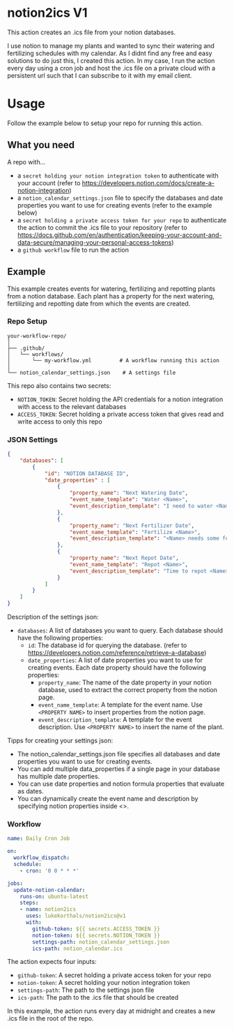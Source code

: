 # notion2ics V1
This action creates an .ics file from your notion databases.

I use notion to manage my plants and wanted to sync their watering and fertilizing schedules with my calendar. 
As I didnt find any free and easy solutions to do just this, I created this action. 
In my case, I run the action every day using a cron job and host the .ics file on a private cloud with a persistent url such that I can subscribe to it with my email client.

# Usage
Follow the example below to setup your repo for running this action.

## What you need
A repo with...
- a `secret holding your notion integration token` to authenticate with your account (refer to https://developers.notion.com/docs/create-a-notion-integration)
- a `notion_calendar_settings.json` file to specify the databases and date properties you want to use for creating events (refer to the example below)
- a `secret holding a private access token for your repo` to authenticate the action to commit the .ics file to your repository (refer to https://docs.github.com/en/authentication/keeping-your-account-and-data-secure/managing-your-personal-access-tokens)
- a `github workflow` file to run the action

## Example
This example creates events for watering, fertilizing and repotting plants from a notion database.
Each plant has a property for the next watering, fertilizing and repotting date from which the events are created.

### Repo Setup
```plain text
your-workflow-repo/
│
├── .github/
│   └── workflows/
│       └── my-workflow.yml         # A workflow running this action
│
└── notion_calendar_settings.json    # A settings file
```
This repo also contains two secrets:
- `NOTION_TOKEN`: Secret holding the API credentials for a notion integration with access to the relevant databases
- `ACCESS_TOKEN`: Secret holding a private access token that gives read and write access to only this repo

### JSON Settings

```json
{
    "databases": [
        {
            "id": "NOTION DATABASE ID", 
            "date_properties" : [
                {
                    "property_name": "Next Watering Date",
                    "event_name_template": "Water <Name>",
                    "event_description_template": "I need to water <Name> today."
                },
                {
                    "property_name": "Next Fertilizer Date",
                    "event_name_template": "Fertilize <Name>",
                    "event_description_template": "<Name> needs some food."
                },
                {
                    "property_name": "Next Repot Date",
                    "event_name_template": "Repot <Name>",
                    "event_description_template": "Time to repot <Name>."
                }
            ]
        }
    ]
}
```
Description of the settings json:
- `databases`: A list of databases you want to query. Each database should have the following properties:
    - `id`: The database id for querying the database. (refer to https://developers.notion.com/reference/retrieve-a-database)
    - `date_properties`: A list of date properties you want to use for creating events. Each date property should have the following properties:
        - `property_name`: The name of the date property in your notion database, used to extract the correct property from the notion page.
        - `event_name_template`: A template for the event name. Use `<PROPERTY NAME>` to insert properties from the notion page.
        - `event_description_template`: A template for the event description. Use `<PROPERTY NAME>` to insert the name of the plant.

Tipps for creating your settings json:
- The notion_calendar_settings.json file specifies all databases and date properties you want to use for creating events.
- You can add multiple data_properties if a single page in your database has multiple date properties.
- You can use date properties and notion formula properties that evaluate as dates.
- You can dynamically create the event name and description by specifying notion properties inside <>.

### Workflow
```yaml
name: Daily Cron Job

on:
  workflow_dispatch:
  schedule:
    - cron: '0 0 * * *'

jobs:
  update-notion-calendar:
    runs-on: ubuntu-latest
    steps:
    - name: notion2ics
      uses: lukekorthals/notion2ics@v1
      with:
        github-token: ${{ secrets.ACCESS_TOKEN }}
        notion-token: ${{ secrets.NOTION_TOKEN }}
        settings-path: notion_calendar_settings.json
        ics-path: notion_calendar.ics
```
The action expects four inputs:
- `github-token`: A secret holding a private access token for your repo
- `notion-token`: A secret holding your notion integration token
- `settings-path`: The path to the settings json file
- `ics-path`: The path to the .ics file that should be created

In this example, the action runs every day at midnight and creates a new .ics file in the root of the repo.


